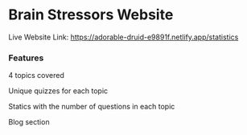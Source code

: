 # Brain Stressors Website

Live Website Link: https://adorable-druid-e9891f.netlify.app/statistics

### Features
4 topics covered

Unique quizzes for each topic

Statics with the number of questions in each topic

Blog section 


